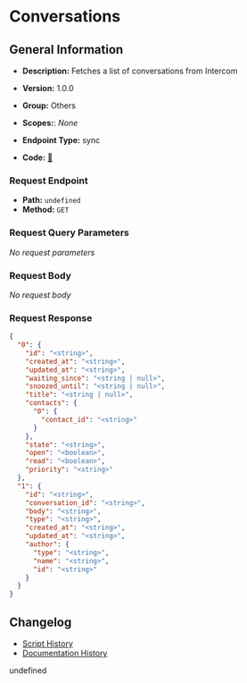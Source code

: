# Conversations

## General Information
- **Description:** Fetches a list of conversations from Intercom

- **Version:** 1.0.0
- **Group:** Others
- **Scopes:**: _None_
- **Endpoint Type:** sync
- **Code:** [🔗](https://github.com/NangoHQ/integration-templates/tree/main/integrations/intercom/syncs/conversations.ts)

### Request Endpoint

- **Path:** `undefined`
- **Method:** `GET`

### Request Query Parameters

_No request parameters_

### Request Body

_No request body_

### Request Response

```json
{
  "0": {
    "id": "<string>",
    "created_at": "<string>",
    "updated_at": "<string>",
    "waiting_since": "<string | null>",
    "snoozed_until": "<string | null>",
    "title": "<string | null>",
    "contacts": {
      "0": {
        "contact_id": "<string>"
      }
    },
    "state": "<string>",
    "open": "<boolean>",
    "read": "<boolean>",
    "priority": "<string>"
  },
  "1": {
    "id": "<string>",
    "conversation_id": "<string>",
    "body": "<string>",
    "type": "<string>",
    "created_at": "<string>",
    "updated_at": "<string>",
    "author": {
      "type": "<string>",
      "name": "<string>",
      "id": "<string>"
    }
  }
}
```

## Changelog


- [Script History](https://github.com/NangoHQ/integration-templates/commits/main/integrations/intercom/syncs/conversations.ts)
- [Documentation History](https://github.com/NangoHQ/integration-templates/commits/main/integrations/intercom/syncs/conversations.md)

<!-- END  GENERATED CONTENT -->

undefined